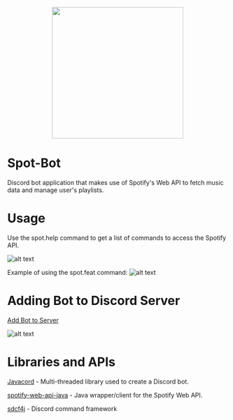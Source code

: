 <p align="center">
  <img width="300" height="300" src="https://user-images.githubusercontent.com/18038318/32081399-2c9c8c6a-ba83-11e7-91f2-477ba57de7d2.png">
</p>

# Spot-Bot
Discord bot application that makes use of Spotify's Web API to fetch music data and manage user's playlists. 

# Usage
Use the spot.help command to get a list of commands to access the Spotify API.

![alt text](https://user-images.githubusercontent.com/18038318/32081156-ae32435c-ba81-11e7-8a35-368e3466e331.PNG)

Example of using the spot.feat command:
![alt text](https://user-images.githubusercontent.com/18038318/32081158-b1780da8-ba81-11e7-89a6-b317d77bd4dc.PNG)

# Adding Bot to Discord Server
[Add Bot to Server](https://discordapp.com/oauth2/authorize?client_id=367770877791830037&scope=bot&permissions=0)

![alt text](https://user-images.githubusercontent.com/18038318/32082205-0c1e9230-ba88-11e7-8da5-717f54cd2323.png)

# Libraries and APIs
[Javacord](https://github.com/BtoBastian/Javacord) - Multi-threaded library used to create a Discord bot.

[spotify-web-api-java](https://github.com/thelinmichael/spotify-web-api-java) - Java wrapper/client for the Spotify Web API.

[sdcf4j](https://github.com/BtoBastian/sdcf4j) - Discord command framework 

